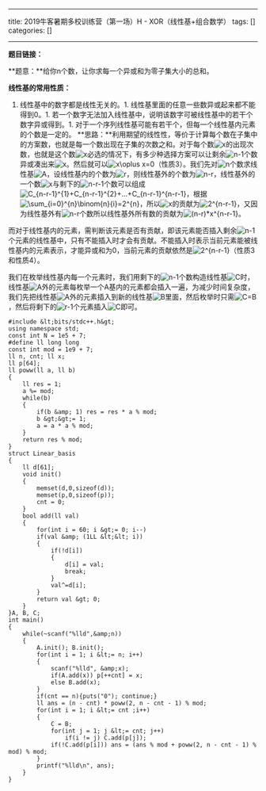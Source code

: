 
--- 
title:  2019牛客暑期多校训练营（第一场）H - XOR（线性基+组合数学） 
tags: []
categories: [] 

---
**题目链接：**

**题意：**给你n个数，让你求每一个异或和为零子集大小的总和。

**线性基的常用性质：**
1. 线性基中的数字都是线性无关的。1. 线性基里面的任意一些数异或起来都不能得到0。1. 若一个数字无法加入线性基中，说明该数字可被线性基中的若干个数字异或得到。1. 对于一个序列线性基可能有若干个，但每一个线性基内元素的个数是一定的。
**思路：**利用期望的线性性，等价于计算每个数在子集中的方案数，也就是每一个数出现在子集的次数之和。对于每个数<img alt="x" class="mathcode" src="https://private.codecogs.com/gif.latex?x">的出现次数，也就是这个数<img alt="x" class="mathcode" src="https://private.codecogs.com/gif.latex?x">必选的情况下，有多少种选择方案可以让剩余<img alt="n-1" class="mathcode" src="https://private.codecogs.com/gif.latex?n-1">个数异或凑出来<img alt="x" class="mathcode" src="https://private.codecogs.com/gif.latex?x">。然后就可以<img alt="x\oplus x=0" class="has" src="https://imgconvert.csdnimg.cn/aHR0cHM6Ly9wcml2YXRlLmNvZGVjb2dzLmNvbS9naWYubGF0ZXg_eCU1Q29wbHVzJTIweCUzRDA">（性质3）。我们先对<img alt="n" class="mathcode" src="https://private.codecogs.com/gif.latex?n">个数求线性基<img alt="A" class="mathcode" src="https://private.codecogs.com/gif.latex?A">，设线性基内的个数为<img alt="r" class="mathcode" src="https://private.codecogs.com/gif.latex?r">，则线性基外的个数为<img alt="n-r" class="mathcode" src="https://private.codecogs.com/gif.latex?n-r">，线性基外的一个数<img alt="x" class="mathcode" src="https://private.codecogs.com/gif.latex?x">与剩下的<img alt="n-r-1" class="mathcode" src="https://private.codecogs.com/gif.latex?n-r-1">个数可以组成<img alt="C_{n-r-1}^{1}+C_{n-r-1}^{2}+...+C_{n-r-1}^{n-r-1}" class="mathcode" src="https://private.codecogs.com/gif.latex?C_%7Bn-r-1%7D%5E%7B1%7D&amp;plus;C_%7Bn-r-1%7D%5E%7B2%7D&amp;plus;...&amp;plus;C_%7Bn-r-1%7D%5E%7Bn-r-1%7D">，根据 <img alt="\sum_{i=0}^{n}\binom{n}{i}=2^{n}" class="mathcode" src="https://private.codecogs.com/gif.latex?%5Csum_%7Bi%3D0%7D%5E%7Bn%7D%5Cbinom%7Bn%7D%7Bi%7D%3D2%5E%7Bn%7D">，所以<img alt="x" class="mathcode" src="https://private.codecogs.com/gif.latex?x">的贡献为<img alt="2^{n-r-1}" class="mathcode" src="https://private.codecogs.com/gif.latex?2%5E%7Bn-r-1%7D">，又因为线性基外有<img alt="n-r" class="mathcode" src="https://private.codecogs.com/gif.latex?n-r">个数所以线性基外所有数的贡献为<img alt="(n-r)*x^{n-r-1}" class="mathcode" src="https://private.codecogs.com/gif.latex?%28n-r%29*x%5E%7Bn-r-1%7D">。

而对于线性基内的元素，需判断该元素是否有贡献，即该元素能否插入剩余<img alt="n-1" class="mathcode" src="https://private.codecogs.com/gif.latex?n-1">个元素的线性基中，只有不能插入时才会有贡献。不能插入时表示当前元素能被线性基内的元素表示，才能异或和为0，当前元素的贡献依然是<img alt="2^{n-r-1}" class="mathcode" src="https://private.codecogs.com/gif.latex?2%5E%7Bn-r-1%7D">（性质3和性质4）。

我们在枚举线性基内每一个元素时，我们用剩下的<img alt="n-1" class="mathcode" src="https://private.codecogs.com/gif.latex?n-1">个数构造线性基<img alt="C" class="mathcode" src="https://private.codecogs.com/gif.latex?C">时，线性基<img alt="A" class="mathcode" src="https://private.codecogs.com/gif.latex?A">外的元素每枚举一个A基内的元素都会插入一遍，为减少时间复杂度，我们先把线性基<img alt="A" class="mathcode" src="https://private.codecogs.com/gif.latex?A">外的元素插入到新的线性基<img alt="B" class="mathcode" src="https://private.codecogs.com/gif.latex?B">里面，然后枚举时只需<img alt="C=B" class="mathcode" src="https://private.codecogs.com/gif.latex?C%3DB">，然后将剩下的<img alt="r-1" class="mathcode" src="https://private.codecogs.com/gif.latex?r-1">个元素插入<img alt="C" class="mathcode" src="https://private.codecogs.com/gif.latex?C">即可。

```
#include &lt;bits/stdc++.h&gt;
using namespace std;
const int N = 1e5 + 7;
#define ll long long
const int mod = 1e9 + 7;
ll n, cnt; ll x;
ll p[64];
ll poww(ll a, ll b)
{
    ll res = 1;
    a %= mod;
    while(b)
    {
        if(b &amp; 1) res = res * a % mod;
        b &gt;&gt;= 1;
        a = a * a % mod;
    }
    return res % mod;
}
struct Linear_basis
{
    ll d[61];
    void init()
    {
        memset(d,0,sizeof(d));
        memset(p,0,sizeof(p));
        cnt = 0;
    }
    bool add(ll val)
    {
        for(int i = 60; i &gt;= 0; i--)
        if(val &amp; (1LL &lt;&lt; i))
        {
            if(!d[i])
            {
                d[i] = val;
                break;
            }
            val^=d[i];
        }
        return val &gt; 0;
    }
}A, B, C;
int main()
{
    while(~scanf("%lld",&amp;n))
    {
        A.init(); B.init();
        for(int i = 1; i &lt;= n; i++)
        {
            scanf("%lld", &amp;x);
            if(A.add(x)) p[++cnt] = x;
            else B.add(x);
        }
        if(cnt == n){puts("0"); continue;}
        ll ans = (n - cnt) * poww(2, n - cnt - 1) % mod;
        for(int i = 1; i &lt;= cnt ;i++)
        {
            C = B;
            for(int j = 1; j &lt;= cnt; j++)
                if(i != j) C.add(p[j]);
            if(!C.add(p[i])) ans = (ans % mod + poww(2, n - cnt - 1) % mod) % mod;
        }
        printf("%lld\n", ans);
    }
}
```

 
